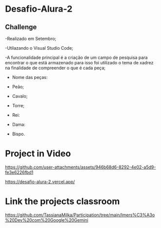 # Desafio-Alura-2


## Challenge

-Realizado em Setembro;

-Utilazando o Visual Studio Code;


-A funcionalidade principal é a criação de um campo de pesquisa para encontrar o que está armazenado para isso foi utilizado o tema de xadrez
na finalidade de compreender o que é cada peça;

- Nome das peças:

- Peão;

- Cavalo;

- Torre;

- Rei:

- Dama:
  
- Bispo.


# Project in Video



https://github.com/user-attachments/assets/946b68d6-8292-4e02-a5d9-fe3e6226fbd1



https://desafio-alura-2.vercel.app/



# Link the projects classroom


https://github.com/TassianaMilka/Participation/tree/main/Imers%C3%A3o%20Dev%20com%20Google%20Gemini
